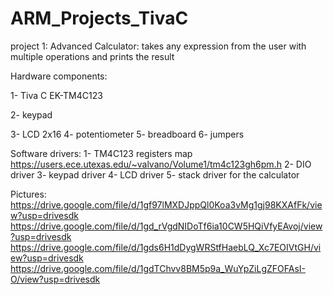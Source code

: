 # ARM_Projects_TivaC
project 1:
Advanced Calculator:
 takes any expression from the user with multiple operations and prints the result

 Hardware components:
 
 1- Tiva C EK-TM4C123
 
 2- keypad
 
 3- LCD 2x16
 4- potentiometer
 5- breadboard
 6- jumpers

 Software drivers:
 1- TM4C123 registers map https://users.ece.utexas.edu/~valvano/Volume1/tm4c123gh6pm.h
 2- DIO driver
 3- keypad driver
 4- LCD driver
 5- stack driver for the calculator

 Pictures:
 https://drive.google.com/file/d/1gf97lMXDJppQl0Koa3vMg1gj98KXAfFk/view?usp=drivesdk
 https://drive.google.com/file/d/1gd_rVgdNIDoTf6ia10CW5HQiVfyEAvoj/view?usp=drivesdk
 https://drive.google.com/file/d/1gds6H1dDygWRStfHaebLQ_Xc7EOIVtGH/view?usp=drivesdk
 https://drive.google.com/file/d/1gdTChvv8BM5p9a_WuYpZiLgZFOFAsI-O/view?usp=drivesdk



